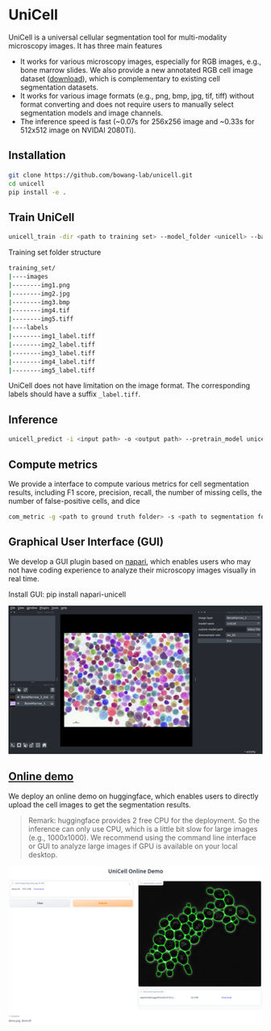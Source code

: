 # UniCell
UniCell is a universal cellular segmentation tool for multi-modality microscopy images. It has three main features

- It works for various microscopy images, especially for RGB images, e.g., bone marrow slides. We also provide a new annotated RGB cell image dataset ([download](https://drive.google.com/file/d/1sD8N8rpgzKfOe1nX5pp8xXUWcYR5s6BX/view?usp=share_link)), which is complementary to existing cell segmentation datasets.
- It works for various image formats (e.g., png, bmp, jpg, tif, tiff) without format converting and does not require users to manually select segmentation models and image channels.
- The inference speed is fast (~0.07s for 256x256 image and ~0.33s for 512x512 image on NVIDAI 2080Ti). 



## Installation

```bash
git clone https://github.com/bowang-lab/unicell.git
cd unicell
pip install -e .
```



## Train UniCell

```bash
unicell_train -dir <path to training set> --model_folder <unicell> --batch_size 32
```

Training set folder structure

```bash
training_set/
|----images
|--------img1.png
|--------img2.jpg
|--------img3.bmp
|--------img4.tif
|--------img5.tiff
|----labels
|--------img1_label.tiff
|--------img2_label.tiff
|--------img3_label.tiff
|--------img4_label.tiff
|--------img5_label.tiff
```

UniCell does not have limitation on the image format. The corresponding labels should have a suffix `_label.tiff`. 



## Inference

```bash
unicell_predict -i <input path> -o <output path> --pretrain_model unicell --contour_overlay
```



## Compute metrics

We provide a interface to compute various metrics for cell segmentation results, including F1 score, precision, recall, the number of missing cells, the number of false-positive cells, and dice

```bash
com_metric -g <path to ground truth folder> -s <path to segmentation folder> -thre 0.5 0.7 0.9 -o <path to save folder> -n <csv name>
```



## Graphical User Interface (GUI)

We develop a GUI plugin based on [napari](https://napari.org/stable/), which enables users who may not have coding experience to analyze their microscopy images visually in real time.

Install GUI: pip install napari-unicell

![napari-gui](./example/unicell-napari.png)





## [Online demo](https://huggingface.co/spaces/junma/UniCell)

We deploy an online demo on huggingface, which enables users to directly upload the cell images to get the segmentation results. 

> Remark: huggingface provides 2 free CPU for the deployment. So the inference can only use CPU, which is a little bit slow for large images (e.g., 1000x1000). We recommend using the command line interface or GUI  to analyze large images if GPU is available on your local desktop. 

![huggingface](./example/huggingface_demo.png)
